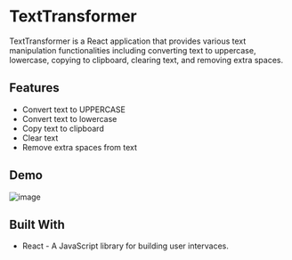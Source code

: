 # TextTransformer

TextTransformer is a React application that provides various text manipulation functionalities including converting text to uppercase, lowercase, copying to clipboard, clearing text, and removing extra spaces.

## Features

- Convert text to UPPERCASE
- Convert text to lowercase
- Copy text to clipboard
- Clear text
- Remove extra spaces from text

## Demo

![image](https://github.com/Sanmit0804/TextTransformer/assets/104015673/8f7fc1bc-5aea-4922-8703-0fde800f8d9d)


## Built With 
* React - A JavaScript library for building user intervaces.


